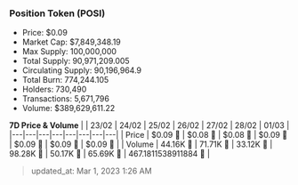 
  ### Position Token (POSI)
  - Price: $0.09
  - Market Cap: $7,849,348.19
  - Max Supply: 100,000,000
  - Total Supply: 90,971,209.005
  - Circulating Supply: 90,196,964.9
  - Total Burn: 774,244.105
  - Holders: 730,490
  - Transactions: 5,671,796
  - Volume: $389,629,611.22

  **7D Price & Volume**
  | | 23&#x2F;02 | 24&#x2F;02 | 25&#x2F;02 | 26&#x2F;02 | 27&#x2F;02 | 28&#x2F;02 | 01&#x2F;03 |
  |---|---|---|---|---|---|---|---|
  | Price | $0.09 🚀 | $0.08 🔻 | $0.08 🚀 | $0.09 🚀 | $0.09 🔻 | $0.09 🚀 | $0.09 🔻 |
  | Volume | 44.16K 🚀 | 71.71K 🚀 | 33.12K 🔻 | 98.28K 🚀 | 50.17K 🔻 | 65.69K 🚀 | 467.1811538911884 🔻 |

  > updated_at: Mar 1, 2023 1:26 AM
